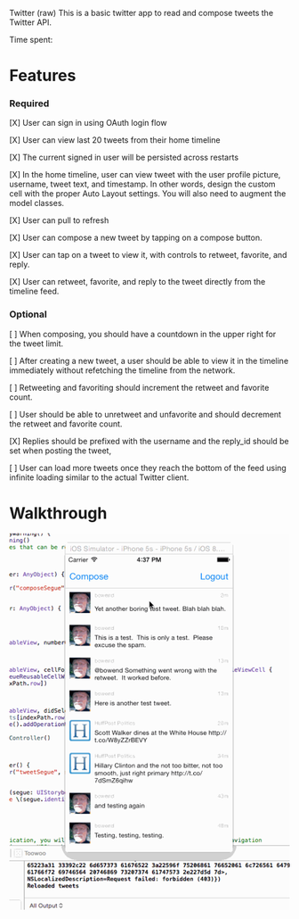Twitter (raw)
This is a basic twitter app to read and compose tweets the Twitter API.

Time spent: <Number of hours spent>

# Features

### Required

[X] User can sign in using OAuth login flow

[X] User can view last 20 tweets from their home timeline

[X] The current signed in user will be persisted across restarts

[X] In the home timeline, user can view tweet with the user profile picture, username, tweet text, and timestamp. In other words, design the custom cell with the proper Auto Layout settings. You will also need to augment the model classes.

[X] User can pull to refresh

[X] User can compose a new tweet by tapping on a compose button.

[X] User can tap on a tweet to view it, with controls to retweet, favorite, and reply.

[X] User can retweet, favorite, and reply to the tweet directly from the timeline feed.

### Optional

[ ] When composing, you should have a countdown in the upper right for the tweet limit.

[ ] After creating a new tweet, a user should be able to view it in the timeline immediately without refetching the timeline from the network.

[ ] Retweeting and favoriting should increment the retweet and favorite count.

[ ] User should be able to unretweet and unfavorite and should decrement the retweet and favorite count.

[X] Replies should be prefixed with the username and the reply_id should be set when posting the tweet,

[ ] User can load more tweets once they reach the bottom of the feed using infinite loading similar to the actual Twitter client.

# Walkthrough

![image](demo1.gif)